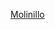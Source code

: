 [Molinillo](https://github.com/St1v3n3223/2.trimestre/blob/b985c3ebee2ea860ea385e690e95a152f3bfe823/Molinillo.MD)
